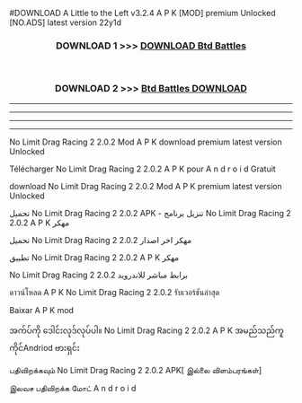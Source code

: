 #DOWNLOAD A Little to the Left v3.2.4 A P K [MOD] premium Unlocked [NO.ADS] latest version 22y1d 



<div align="center">

<h3>DOWNLOAD 1 >>> <a href="https://getmod1.web.app/?judule=Btd Battles">DOWNLOAD Btd Battles</a></h3><br>

<h3>DOWNLOAD 2 >>> <a href="https://getmod1.web.app/?judule=Btd Battles">Btd Battles DOWNLOAD </a></h3>

</div>


----------------------------------------------------------

----------------------------------------------------------

----------------------------------------------------------

----------------------------------------------------------


No Limit Drag Racing 2 2.0.2  Mod A P K download premium latest version Unlocked

Télécharger  No Limit Drag Racing 2 2.0.2  A P K pour A n d r o i d Gratuit

download No Limit Drag Racing 2 2.0.2  Mod A P K premium latest version Unlocked

تحميل No Limit Drag Racing 2 2.0.2  APK - تنزيل برنامج No Limit Drag Racing 2 2.0.2  A P K مهكر

تحميل No Limit Drag Racing 2 2.0.2  مهكر اخر اصدار

تطبيق No Limit Drag Racing 2 2.0.2  A P K مهكر

No Limit Drag Racing 2 2.0.2  برابط مباشر للاندرويد

ดาวน์โหลด A P K No Limit Drag Racing 2 2.0.2  รับเวอร์ชันล่าสุด

Baixar A P K mod

အက်ပ်ကို ဒေါင်းလုဒ်လုပ်ပါ။ No Limit Drag Racing 2 2.0.2  A P K အမည်သည်ကူကိုင်Andriod ဗားရှင်း

பதிவிறக்கவும் No Limit Drag Racing 2 2.0.2  APK[ இல்லை விளம்பரங்கள்] 
 
இலவச பதிவிறக்க மோட் A n d r o i d



